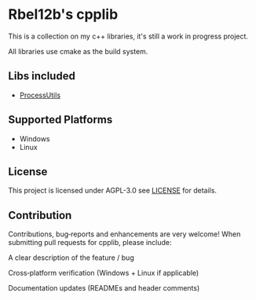 # Rbel12b's cpplib

This is a collection on my c++ libraries, it's still a work in progress project.

All libraries use cmake as the build system.

## Libs included

- [ProcessUtils](lib/ProcessUtils/README.md)

## Supported Platforms

- Windows
- Linux

## License

This project is licensed under AGPL-3.0 see [LICENSE](LICENSE) for details.

## Contribution

Contributions, bug‐reports and enhancements are very welcome!
When submitting pull requests for cpplib, please include:

A clear description of the feature / bug

Cross‐platform verification (Windows + Linux if applicable)

Documentation updates (READMEs and header comments)
